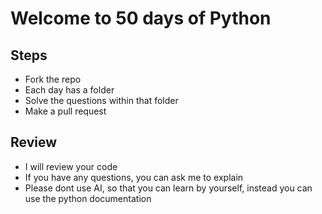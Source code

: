 # Welcome to 50 days of Python

## Steps

- Fork the repo
- Each day has a folder
- Solve the questions within that folder
- Make a pull request


## Review

- I will review your code
- If you have any questions, you can ask me to explain
- Please dont use AI, so that you can learn by yourself, instead you can use the python documentation